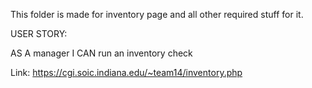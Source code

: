 This folder is made for inventory page and all other required stuff for it.

USER STORY:

AS A manager
I CAN run an inventory check

Link:
https://cgi.soic.indiana.edu/~team14/inventory.php